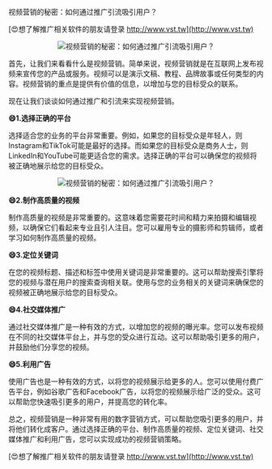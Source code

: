 视频营销的秘密：如何通过推广引流吸引用户？

[😍想了解推广相关软件的朋友请登录 http://www.vst.tw](http://www.vst.tw)

 <center><img src="https://vst.tw/MP4/tuiguang/png/8.png" alt="视频营销的秘密：如何通过推广引流吸引用户？"></center>

首先，让我们来看看什么是视频营销。简单来说，视频营销就是在互联网上发布视频来宣传您的产品或服务。视频可以是演示文稿、教程、品牌故事或任何类型的内容。视频营销的重点是提供有价值的信息，以增加与您的目标受众的联系。

现在让我们谈谈如何通过推广和引流来实现视频营销。

**😄1.选择正确的平台**

选择适合您的业务的平台非常重要。例如，如果您的目标受众是年轻人，则Instagram和TikTok可能是最好的选择。而如果您的目标受众是商务人士，则LinkedIn和YouTube可能更适合您的需求。选择正确的平台可以确保您的视频将被正确地展示给您的目标受众。

 <center><img src="https://vst.tw/MP4/tuiguang/png/0.png" alt="视频营销的秘密：如何通过推广引流吸引用户？"></center>

**😄2.制作高质量的视频**

制作高质量的视频是非常重要的。这意味着您需要花时间和精力来拍摄和编辑视频，以确保它们看起来专业且引人注目。您可以雇用专业的摄影师和剪辑师，或者学习如何制作高质量的视频。

**😄3.定位关键词**

在您的视频标题、描述和标签中使用关键词是非常重要的。这可以帮助搜索引擎将您的视频与潜在用户的搜索查询相关联。使用与您的业务相关的关键词来确保您的视频被正确地展示给您的目标受众。

**😄4.社交媒体推广**

通过社交媒体推广是一种有效的方式，以增加您的视频的曝光率。您可以发布视频在不同的社交媒体平台上，并与您的受众进行互动。这可以帮助吸引更多的用户，并鼓励他们分享您的视频。

**😄5.利用广告**

使用广告也是一种有效的方式，以将您的视频展示给更多的人。您可以使用付费广告平台，例如谷歌广告和Facebook广告，以将您的视频展示给广泛的受众。这可以帮助您快速吸引更多的用户，并提高您的转化率。

总之，视频营销是一种非常有用的数字营销方式，可以帮助您吸引更多的用户，并将他们转化成客户。通过选择正确的平台、制作高质量的视频、定位关键词、社交媒体推广和利用广告，您可以实现成功的视频营销策略。

[😍想了解推广相关软件的朋友请登录 http://www.vst.tw](http://www.vst.tw)




